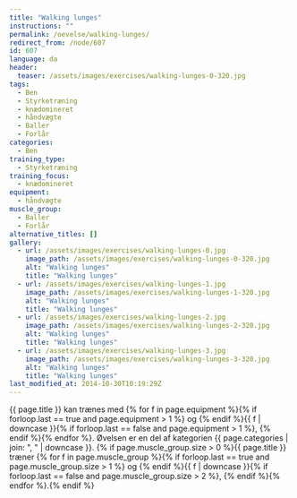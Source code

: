 ```yaml
---
title: "Walking lunges"
instructions: ""
permalink: /oevelse/walking-lunges/
redirect_from: /node/607
id: 607
language: da
header:
  teaser: /assets/images/exercises/walking-lunges-0-320.jpg
tags:
  - Ben
  - Styrketræning
  - knædomineret
  - håndvægte
  - Baller
  - Forlår
categories:
  - Ben
training_type:
  - Styrketræning
training_focus:
  - knædomineret
equipment:
  - håndvægte
muscle_group:
  - Baller
  - Forlår
alternative_titles: []
gallery:
  - url: /assets/images/exercises/walking-lunges-0.jpg
    image_path: /assets/images/exercises/walking-lunges-0-320.jpg
    alt: "Walking lunges"
    title: "Walking lunges"
  - url: /assets/images/exercises/walking-lunges-1.jpg
    image_path: /assets/images/exercises/walking-lunges-1-320.jpg
    alt: "Walking lunges"
    title: "Walking lunges"
  - url: /assets/images/exercises/walking-lunges-2.jpg
    image_path: /assets/images/exercises/walking-lunges-2-320.jpg
    alt: "Walking lunges"
    title: "Walking lunges"
  - url: /assets/images/exercises/walking-lunges-3.jpg
    image_path: /assets/images/exercises/walking-lunges-3-320.jpg
    alt: "Walking lunges"
    title: "Walking lunges"
last_modified_at: 2014-10-30T10:19:29Z
---
```

{{ page.title }} kan trænes med {% for f in page.equipment %}{% if forloop.last == true and page.equipment > 1 %} og {% endif %}{{ f | downcase  }}{% if forloop.last == false and page.equipment > 1 %}, {% endif %}{% endfor %}. Øvelsen er en del af kategorien {{ page.categories | join: ", " | downcase }}. {% if page.muscle_group.size > 0 %}{{ page.title }} træner {% for f in page.muscle_group %}{% if forloop.last == true and page.muscle_group.size > 1 %} og {% endif %}{{ f | downcase }}{% if forloop.last == false and page.muscle_group.size > 2 %}, {% endif %}{% endfor %}.{% endif %}
